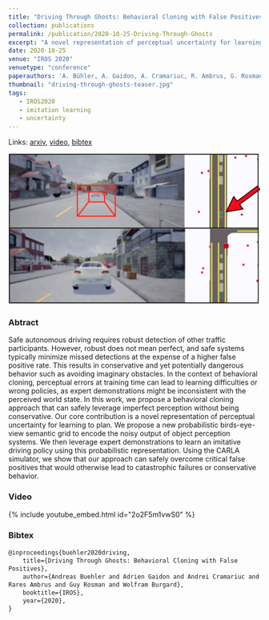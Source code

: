 ```yaml
---
title: "Driving Through Ghosts: Behavioral Cloning with False Positives"
collection: publications
permalink: /publication/2020-10-25-Driving-Through-Ghosts
excerpt: "A novel representation of perceptual uncertainty for learning to plan via behaviorial cloning."
date: 2020-10-25
venue: "IROS 2020"
venuetype: "conference"
paperauthors: 'A. Bühler, A. Gaidon, A. Cramariuc, R. Ambrus, G. Rosman, W. Burgard'
thumbnail: "driving-through-ghosts-teaser.jpg"
tags:
   - IROS2020
   - imitation learning
   - uncertainty
---
```


Links: [arxiv](https://arxiv.org/abs/2008.12969), [video](#video), [bibtex](#bibtex)

![Driving Through Ghosts teaser](/images/driving-through-ghosts-teaser.jpg)

### Abtract

Safe autonomous driving requires robust detection of other traffic participants. However, robust does not mean perfect, and safe systems typically minimize missed detections at the expense of a higher false positive rate. This results in conservative and yet potentially dangerous behavior such as avoiding imaginary obstacles. In the context of behavioral cloning, perceptual errors at training time can lead to learning difficulties or wrong policies, as expert demonstrations might be inconsistent with the perceived world state. In this work, we propose a behavioral cloning approach that can safely leverage imperfect perception without being conservative. Our core contribution is a novel representation of perceptual uncertainty for learning to plan. We propose a new probabilistic birds-eye-view semantic grid to encode the noisy output of object perception systems. We then leverage expert demonstrations to learn an imitative driving policy using this probabilistic representation. Using the CARLA simulator, we show that our approach can safely overcome critical false positives that would otherwise lead to catastrophic failures or conservative behavior.

### Video

{% include youtube_embed.html id="2o2F5m1vwS0" %}

### Bibtex

    @inproceedings{buehler2020driving,
        title={Driving Through Ghosts: Behavioral Cloning with False Positives},
        author={Andreas Buehler and Adrien Gaidon and Andrei Cramariuc and Rares Ambrus and Guy Rosman and Wolfram Burgard},
        booktitle={IROS},
        year={2020},
    }
